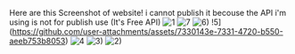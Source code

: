 Here are this Screenshot of website! i cannot publish it becouse the API i'm using is not for publish use (It's Free API)
![1](https://github.com/user-attachments/assets/e71ccce2-bc14-4bdf-90fb-cfc3b9ecf1b4)
![7](https://github.com/user-attachments/assets/2b7114bb-06a6-4213-97cb-7639aac9e7a8)
![6)](https://github.com/user-attachments/assets/6fabe8b8-53b0-4ae3-bdc1-ab92c7289b8a)
!5](https://github.com/user-attachments/assets/7330143e-7331-4720-b550-aeeb753b8053)
![4](https://github.com/user-attachments/assets/0f8f145a-2834-4046-b069-5d26d36ecabc)
![3)](https://github.com/user-attachments/assets/f9b34080-43f1-4360-b553-d071e907f459)
![2)](https://github.com/user-attachments/assets/78b9c829-52e4-48f5-9b5a-bfb96bba5eb4)
